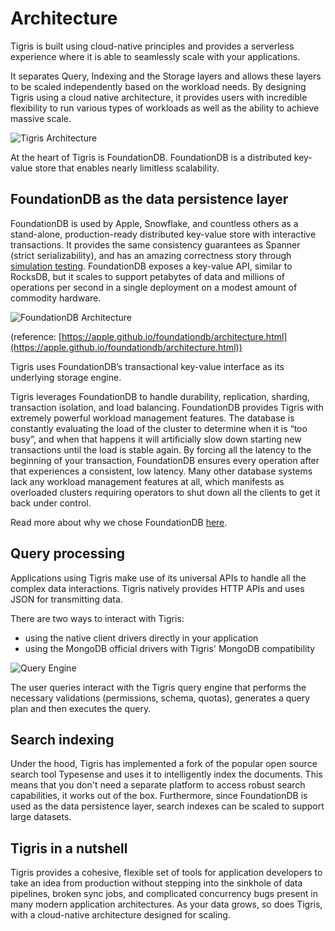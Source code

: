 # Architecture

Tigris is built using cloud-native principles and provides a serverless
experience where it is able to seamlessly scale with your applications.

It separates Query, Indexing and the Storage layers and allows these layers to
be scaled independently based on the workload needs. By designing Tigris using a
cloud native architecture, it provides users with incredible flexibility to run
various types of workloads as well as the ability to achieve massive scale.

![Tigris Architecture](/img/tigris-architecture.jpeg)

At the heart of Tigris is FoundationDB. FoundationDB is a distributed key-value
store that enables nearly limitless scalability.

## FoundationDB as the data persistence layer

FoundationDB is used by Apple, Snowflake, and countless others as a stand-alone,
production-ready distributed key-value store with interactive transactions. It
provides the same consistency guarantees as Spanner (strict serializability),
and has an amazing correctness story through
[simulation testing](https://apple.github.io/foundationdb/testing.html).
FoundationDB exposes a key-value API, similar to RocksDB, but it scales to
support petabytes of data and millions of operations per second in a single
deployment on a modest amount of commodity hardware.

![FoundationDB Architecture](https://apple.github.io/foundationdb/_images/architecture-1.jpeg)

(reference:
[https://apple.github.io/foundationdb/architecture.html](https://apple.github.io/foundationdb/architecture.html))

Tigris uses FoundationDB’s transactional key-value interface as its underlying
storage engine.

Tigris leverages FoundationDB to handle durability, replication, sharding,
transaction isolation, and load balancing. FoundationDB provides Tigris with
extremely powerful workload management features. The database is constantly
evaluating the load of the cluster to determine when it is “too busy”, and when
that happens it will artificially slow down starting new transactions until the
load is stable again. By forcing all the latency to the beginning of your
transaction, FoundationDB ensures every operation after that experiences a
consistent, low latency. Many other database systems lack any workload
management features at all, which manifests as overloaded clusters requiring
operators to shut down all the clients to get it back under control.

Read more about why we chose FoundationDB
[here](https://blog.tigrisdata.com/building-a-database-using-foundationdb).

## Query processing

Applications using Tigris make use of its universal APIs to handle all the
complex data interactions. Tigris natively provides HTTP APIs and uses JSON for
transmitting data.

There are two ways to interact with Tigris:

- using the native client drivers directly in your application
- using the MongoDB official drivers with Tigris' MongoDB compatibility

![Query Engine](/img/query-engine.jpeg)

The user queries interact with the Tigris query engine that performs the
necessary validations (permissions, schema, quotas), generates a query plan and
then executes the query.

## Search indexing

Under the hood, Tigris has implemented a fork of the popular open source search
tool Typesense and uses it to intelligently index the documents. This means that
you don't need a separate platform to access robust search capabilities, it
works out of the box. Furthermore, since FoundationDB is used as the data
persistence layer, search indexes can be scaled to support large datasets.

## Tigris in a nutshell

Tigris provides a cohesive, flexible set of tools for application developers to
take an idea from production without stepping into the sinkhole of data
pipelines, broken sync jobs, and complicated concurrency bugs present in many
modern application architectures. As your data grows, so does Tigris, with a
cloud-native architecture designed for scaling.
